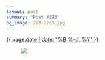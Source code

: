 ```yaml
---
layout: post
summary: 'Post #293'
og_image: 293-1280.jpg
---
```


<p>
 <time>
  <a href="/293">
   {{ page.date | date: "%B %-d, %Y" }}
  </a>
 </time>
 <a href="/293">
  <figure data-taken="3/13/2014">
   <img sizes="(min-width: 700px) 50vw, calc(100vw - 2rem)" src="{{ site.assets_url }}/293-640.jpg" srcset="{{ site.assets_url }}/293-1280.jpg 1280w, {{ site.assets_url }}/293-960.jpg 960w, {{ site.assets_url }}/293-640.jpg 640w, {{ site.assets_url }}/293-320.jpg 320w"/>
  </figure>
 </a>
</p>
